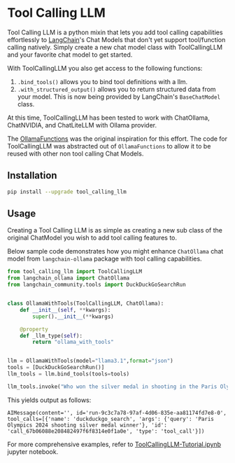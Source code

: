 Tool Calling LLM
================

Tool Calling LLM is a python mixin that lets you add tool calling capabilities effortlessly to [LangChain](https://langchain.com)'s Chat Models that don't yet support tool/function calling natively. Simply create a new chat model class with ToolCallingLLM and your favorite chat model to get started.

With ToolCallingLLM you also get access to the following functions:
1. `.bind_tools()` allows you to bind tool definitions with a llm.
2. `.with_structured_output()` allows you to return structured data from your model. This is now being provided by LangChain's `BaseChatModel` class.

At this time, ToolCallingLLM has been tested to work with ChatOllama, ChatNVIDIA, and ChatLiteLLM with Ollama provider.

The [OllamaFunctions](https://python.langchain.com/v0.2/docs/integrations/chat/ollama_functions/) was the original inspiration for this effort. The code for ToolCallingLLM was abstracted out of `OllamaFunctions` to allow it to be reused with other non tool calling Chat Models.

Installation
------------

```bash
pip install --upgrade tool_calling_llm
```

Usage
-----

Creating a Tool Calling LLM is as simple as creating a new sub class of the original ChatModel you wish to add tool calling features to.  

Below sample code demonstrates how you might enhance `ChatOllama` chat model from `langchain-ollama` package with tool calling capabilities.

```python
from tool_calling_llm import ToolCallingLLM
from langchain_ollama import ChatOllama
from langchain_community.tools import DuckDuckGoSearchRun


class OllamaWithTools(ToolCallingLLM, ChatOllama):
    def __init__(self, **kwargs):
        super().__init__(**kwargs)

    @property
    def _llm_type(self):
        return "ollama_with_tools"


llm = OllamaWithTools(model="llama3.1",format="json")
tools = [DuckDuckGoSearchRun()]
llm_tools = llm.bind_tools(tools=tools)

llm_tools.invoke("Who won the silver medal in shooting in the Paris Olympics in 2024?")
```

This yields output as follows:
```
AIMessage(content='', id='run-9c3c7a78-97af-4d06-835e-aa81174fd7e8-0', tool_calls=[{'name': 'duckduckgo_search', 'args': {'query': 'Paris Olympics 2024 shooting silver medal winner'}, 'id': 'call_67b06088e208482497f6f8314e0f1a0e', 'type': 'tool_call'}])
```
For more comprehensive examples, refer to [ToolCallingLLM-Tutorial.ipynb](ToolCallingLLM-Tutorial.ipynb) jupyter notebook.
